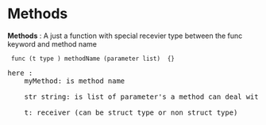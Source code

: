 # Methods

**Methods** :  A just a function with special recevier type between the func keyword and method name

```
 func (t type ) methodName (parameter list)  {}
```
<pre>
here : 
    myMethod: is method name <br> 
	str string: is list of parameter's a method can deal with <br>
	t: receiver (can be struct type or non struct type) <br> 
</pre>           